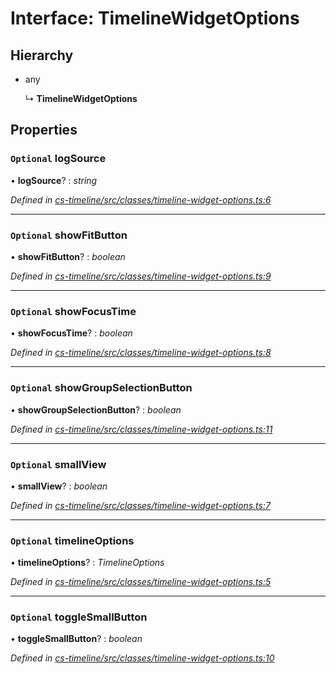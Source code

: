 # Interface: TimelineWidgetOptions

## Hierarchy

* any

  ↳ **TimelineWidgetOptions**

## Properties

### `Optional` logSource

• **logSource**? : *string*

*Defined in [cs-timeline/src/classes/timeline-widget-options.ts:6](https://github.com/TNOCS/csnext/blob/38d1409e/packages/cs-timeline/src/classes/timeline-widget-options.ts#L6)*

___

### `Optional` showFitButton

• **showFitButton**? : *boolean*

*Defined in [cs-timeline/src/classes/timeline-widget-options.ts:9](https://github.com/TNOCS/csnext/blob/38d1409e/packages/cs-timeline/src/classes/timeline-widget-options.ts#L9)*

___

### `Optional` showFocusTime

• **showFocusTime**? : *boolean*

*Defined in [cs-timeline/src/classes/timeline-widget-options.ts:8](https://github.com/TNOCS/csnext/blob/38d1409e/packages/cs-timeline/src/classes/timeline-widget-options.ts#L8)*

___

### `Optional` showGroupSelectionButton

• **showGroupSelectionButton**? : *boolean*

*Defined in [cs-timeline/src/classes/timeline-widget-options.ts:11](https://github.com/TNOCS/csnext/blob/38d1409e/packages/cs-timeline/src/classes/timeline-widget-options.ts#L11)*

___

### `Optional` smallView

• **smallView**? : *boolean*

*Defined in [cs-timeline/src/classes/timeline-widget-options.ts:7](https://github.com/TNOCS/csnext/blob/38d1409e/packages/cs-timeline/src/classes/timeline-widget-options.ts#L7)*

___

### `Optional` timelineOptions

• **timelineOptions**? : *TimelineOptions*

*Defined in [cs-timeline/src/classes/timeline-widget-options.ts:5](https://github.com/TNOCS/csnext/blob/38d1409e/packages/cs-timeline/src/classes/timeline-widget-options.ts#L5)*

___

### `Optional` toggleSmallButton

• **toggleSmallButton**? : *boolean*

*Defined in [cs-timeline/src/classes/timeline-widget-options.ts:10](https://github.com/TNOCS/csnext/blob/38d1409e/packages/cs-timeline/src/classes/timeline-widget-options.ts#L10)*
